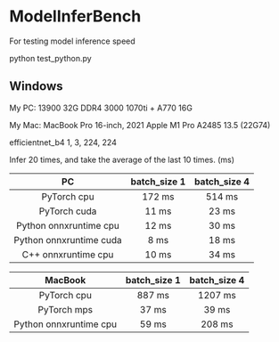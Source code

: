 # ModelInferBench
For testing model inference speed

python test_python.py

## Windows

My PC:
13900
32G DDR4 3000
1070ti + A770 16G

My Mac:
MacBook Pro 16-inch, 2021
Apple M1 Pro
A2485
13.5 (22G74)


efficientnet_b4  1, 3, 224, 224

Infer 20 times, and take the average of the last 10 times.
(ms)

| PC | batch_size 1 | batch_size 4 |
|:------:|:----:|:------:|
| PyTorch cpu | 172 ms | 514 ms |
| PyTorch cuda | 11 ms | 23 ms |
| Python onnxruntime cpu | 12 ms | 30 ms |
| Python onnxruntime cuda | 8 ms | 18 ms |
| C++ onnxruntime cpu | 10 ms | 34 ms |

| MacBook | batch_size 1 | batch_size 4 |
|:------:|:----:|:------:|
| PyTorch cpu | 887 ms | 1207 ms |
| PyTorch mps | 37 ms | 39 ms |
| Python onnxruntime cpu | 59 ms | 208 ms |